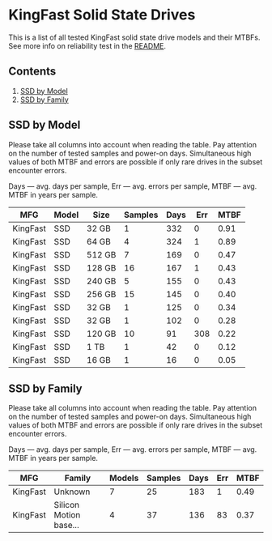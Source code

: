 KingFast Solid State Drives
===========================

This is a list of all tested KingFast solid state drive models and their MTBFs. See
more info on reliability test in the [README](https://github.com/linuxhw/SMART).

Contents
--------

1. [ SSD by Model  ](#ssd-by-model)
2. [ SSD by Family ](#ssd-by-family)

SSD by Model
------------

Please take all columns into account when reading the table. Pay attention on the
number of tested samples and power-on days. Simultaneous high values of both MTBF
and errors are possible if only rare drives in the subset encounter errors.

Days — avg. days per sample,
Err  — avg. errors per sample,
MTBF — avg. MTBF in years per sample.

| MFG       | Model              | Size   | Samples | Days  | Err   | MTBF |
|-----------|--------------------|--------|---------|-------|-------|------|
| KingFast  | SSD                | 32 GB  | 1       | 332   | 0     | 0.91   |
| KingFast  | SSD                | 64 GB  | 4       | 324   | 1     | 0.89   |
| KingFast  | SSD                | 512 GB | 7       | 169   | 0     | 0.47   |
| KingFast  | SSD                | 128 GB | 16      | 167   | 1     | 0.43   |
| KingFast  | SSD                | 240 GB | 5       | 155   | 0     | 0.43   |
| KingFast  | SSD                | 256 GB | 15      | 145   | 0     | 0.40   |
| KingFast  | SSD                | 32 GB  | 1       | 125   | 0     | 0.34   |
| KingFast  | SSD                | 32 GB  | 1       | 102   | 0     | 0.28   |
| KingFast  | SSD                | 120 GB | 10      | 91    | 308   | 0.22   |
| KingFast  | SSD                | 1 TB   | 1       | 42    | 0     | 0.12   |
| KingFast  | SSD                | 16 GB  | 1       | 16    | 0     | 0.05   |

SSD by Family
-------------

Please take all columns into account when reading the table. Pay attention on the
number of tested samples and power-on days. Simultaneous high values of both MTBF
and errors are possible if only rare drives in the subset encounter errors.

Days — avg. days per sample,
Err  — avg. errors per sample,
MTBF — avg. MTBF in years per sample.

| MFG       | Family                 | Models | Samples | Days  | Err   | MTBF |
|-----------|------------------------|--------|---------|-------|-------|------|
| KingFast  | Unknown                | 7      | 25      | 183   | 1     | 0.49   |
| KingFast  | Silicon Motion base... | 4      | 37      | 136   | 83    | 0.37   |

